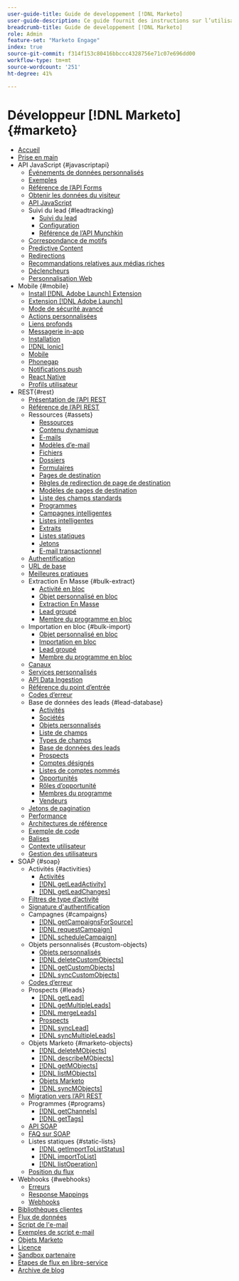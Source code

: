 ```yaml
---
user-guide-title: Guide de developpement [!DNL Marketo]
user-guide-description: Ce guide fournit des instructions sur l’utilisation  [!DNL Marketo]  API .
breadcrumb-title: Guide de developpement [!DNL Marketo]
role: Admin
feature-set: "Marketo Engage"
index: true
source-git-commit: f314f153c80416bbccc4328756e71c07e696dd00
workflow-type: tm+mt
source-wordcount: '251'
ht-degree: 41%

---
```



# Développeur [!DNL Marketo] {#marketo}

- [Accueil](home.md)
- [Prise en main](getting-started.md)
- API JavaScript {#javascriptapi}
   - [Événements de données personnalisés](javascript-api/custom-data-events.md)
   - [Exemples](javascript-api/examples.md)
   - [Référence de l’API Forms](javascript-api/forms-api-reference.md)
   - [Obtenir les données du visiteur](javascript-api/get-visitor-data.md)
   - [API JavaScript](javascript-api/javascript-api.md)
   - Suivi du lead {#leadtracking}
      - [Suivi du lead](javascript-api/lead-tracking.md)
      - [Configuration](javascript-api/configuration.md)
      - [Référence de l’API Munchkin](javascript-api/api-reference.md)
   - [Correspondance de motifs](javascript-api/pattern-match.md)
   - [Predictive Content](javascript-api/predictive-content.md)
   - [Redirections](javascript-api/redirect.md)
   - [Recommandations relatives aux médias riches](javascript-api/rich-media-recommendation.md)
   - [Déclencheurs](javascript-api/triggers.md)
   - [Personnalisation Web](javascript-api/web-personalization.md)
- Mobile {#mobile}
   - [Install [!DNL Adobe Launch] Extension](mobile/adobe-launch-extension-installation.md)
   - [Extension [!DNL Adobe Launch]](mobile/adobe-launch-extension.md)
   - [Mode de sécurité avancé](mobile/advanced-security-access-mode.md)
   - [Actions personnalisées](mobile/custom-actions.md)
   - [Liens profonds](mobile/enabling-deep-links-in-your-app.md)
   - [Messagerie in-app](mobile/in-app-messages.md)
   - [Installation](mobile/installation.md)
   - [[!DNL Ionic]](mobile/ionic.md)
   - [Mobile](mobile/mobile.md)
   - [Phonegap](mobile/phonegap.md)
   - [Notifications push](mobile/push-notifications.md)
   - [React Native](mobile/react-native.md)
   - [Profils utilisateur](mobile/user-profiles.md)
- REST{#rest}
   - [Présentation de l’API REST](rest-api/rest-api.md)
   - [ Référence de l’API REST ](https://developer.adobe.com/marketo-apis/)
   - Ressources {#assets}
      - [Ressources](rest-api/assets.md)
      - [Contenu dynamique](rest-api/dynamic-content.md)
      - [E-mails](rest-api/emails.md)
      - [Modèles d’e-mail](rest-api/email-templates.md)
      - [Fichiers](rest-api/files.md)
      - [Dossiers](rest-api/folders.md)
      - [Formulaires](rest-api/forms.md)
      - [Pages de destination](rest-api/landing-pages.md)
      - [Règles de redirection de page de destination](rest-api/landing-page-redirect-rules.md)
      - [Modèles de pages de destination](rest-api/landing-page-templates.md)
      - [Liste des champs standards](rest-api/list-of-standard-fields.md)
      - [Programmes](rest-api/programs.md)
      - [Campagnes intelligentes](rest-api/smart-campaigns.md)
      - [Listes intelligentes](rest-api/smart-lists.md)
      - [Extraits](rest-api/snippets.md)
      - [Listes statiques](rest-api/static-lists.md)
      - [Jetons](rest-api/tokens.md)
      - [E-mail transactionnel](rest-api/transactional-email.md)
   - [Authentification](rest-api/authentication.md)
   - [URL de base](rest-api/base-url.md)
   - [Meilleures pratiques](rest-api/marketo-integration-best-practices.md)
   - Extraction En Masse {#bulk-extract}
      - [Activité en bloc](rest-api/bulk-activity-extract.md)
      - [Objet personnalisé en bloc](rest-api/bulk-custom-object-extract.md)
      - [Extraction En Masse](rest-api/bulk-extract.md)
      - [Lead groupé](rest-api/bulk-lead-extract.md)
      - [Membre du programme en bloc](rest-api/bulk-program-member-extract.md)
   - Importation en bloc {#bulk-import}
      - [Objet personnalisé en bloc](rest-api/bulk-custom-object-import.md)
      - [Importation en bloc](rest-api/bulk-import.md)
      - [Lead groupé](rest-api/bulk-lead-import.md)
      - [Membre du programme en bloc](rest-api/bulk-program-member-import.md)
   - [Canaux](rest-api/channels.md)
   - [Services personnalisés](rest-api/custom-services.md)
   - [API Data Ingestion](rest-api/data-ingestion.md)
   - [Référence du point d’entrée](rest-api/endpoint-reference.md)
   - [Codes d’erreur](rest-api/error-codes.md)
   - Base de données des leads {#lead-database}
      - [Activités](rest-api/activities.md)
      - [Sociétés](rest-api/companies.md)
      - [Objets personnalisés](rest-api/custom-objects.md)
      - [Liste de champs](rest-api/fields.md)
      - [Types de champs](rest-api/field-types.md)
      - [Base de données des leads](rest-api/lead-database.md)
      - [Prospects](rest-api/leads.md)
      - [Comptes désignés](rest-api/named-accounts.md)
      - [Listes de comptes nommés](rest-api/named-account-lists.md)
      - [Opportunités](rest-api/opportunities.md)
      - [Rôles d’opportunité](rest-api/opportunity-roles.md)
      - [Membres du programme](rest-api/program-members.md)
      - [Vendeurs](rest-api/sales-persons.md)
   - [Jetons de pagination](rest-api/paging-tokens.md)
   - [Performance](rest-api/performance.md)
   - [Architectures de référence](rest-api/reference-architectures.md)
   - [Exemple de code](https://github.com/Marketo/REST-Sample-Code)
   - [Balises](rest-api/tags.md)
   - [Contexte utilisateur](rest-api/user-context.md)
   - [Gestion des utilisateurs](rest-api/user-management.md)
- SOAP {#soap}
   - Activités {#activities}
      - [Activités](soap-api/activities.md)
      - [[!DNL getLeadActivity]](soap-api/getleadactivity.md)
      - [[!DNL getLeadChanges]](soap-api/getleadchanges.md)
   - [Filtres de type d’activité](soap-api/activity-type-filters.md)
   - [Signature d&#39;authentification](soap-api/authentication-signature.md)
   - Campagnes {#campaigns}
      - [[!DNL getCampaignsForSource]](soap-api/getcampaignsforsource.md)
      - [[!DNL requestCampaign]](soap-api/requestcampaign.md)
      - [[!DNL scheduleCampaign]](soap-api/schedulecampaign.md)
   - Objets personnalisés {#custom-objects}
      - [Objets personnalisés](soap-api/custom-objects.md)
      - [[!DNL deleteCustomObjects]](soap-api/deletecustomobjects.md)
      - [[!DNL getCustomObjects]](soap-api/getcustomobjects.md)
      - [[!DNL syncCustomObjects]](soap-api/synccustomobjects.md)
   - [Codes d’erreur](soap-api/error-codes.md)
   - Prospects {#leads}
      - [[!DNL getLead]](soap-api/getlead.md)
      - [[!DNL getMultipleLeads]](soap-api/getmultipleleads.md)
      - [[!DNL mergeLeads]](soap-api/mergeleads.md)
      - [Prospects](soap-api/leads.md)
      - [[!DNL syncLead]](soap-api/synclead.md)
      - [[!DNL syncMultipleLeads]](soap-api/syncmultipleleads.md)
   - Objets Marketo {#marketo-objects}
      - [[!DNL deleteMObjects]](soap-api/deletemobjects.md)
      - [[!DNL describeMObjects]](soap-api/describemobject.md)
      - [[!DNL getMObjects]](soap-api/getmobjects.md)
      - [[!DNL listMObjects]](soap-api/listmobjects.md)
      - [Objets Marketo](soap-api/marketo-objects.md)
      - [[!DNL syncMObjects]](soap-api/syncmobjects.md)
   - [Migration vers l’API REST](soap-api/migration.md)
   - Programmes {#programs}
      - [[!DNL getChannels]](soap-api/getchannels.md)
      - [[!DNL getTags]](soap-api/gettags.md)
   - [API SOAP](soap-api/soap-api.md)
   - [FAQ sur SOAP](soap-api/soap-faq.md)
   - Listes statiques {#static-lists}
      - [[!DNL getImportToListStatus]](soap-api/getimporttoliststatus.md)
      - [[!DNL importToList]](soap-api/importtolist.md)
      - [[!DNL listOperation]](soap-api/listoperation.md)
   - [Position du flux](soap-api/stream-position.md)
- Webhooks {#webhooks}
   - [Erreurs](webhooks/errors.md)
   - [Response Mappings](webhooks/response-mappings.md)
   - [Webhooks](webhooks/webhooks.md)
- [Bibliothèques clientes](https://github.com/Marketo/Community-Supported-Client-Libraries)
- [Flux de données](https://developer.adobe.com/events/docs/guides/using/marketo/marketo-data-streams)
- [Script de l&#39;e-mail](email-scripting.md)
- [Exemples de script e-mail](examples.md)
- [Objets Marketo](marketo-objects.md)
- [Licence](api-license.md)
- [Sandbox partenaire](partner-sandbox.md)
- [Étapes de flux en libre-service](self-service-flow-steps.md)
- [Archive de blog](blog.md)
